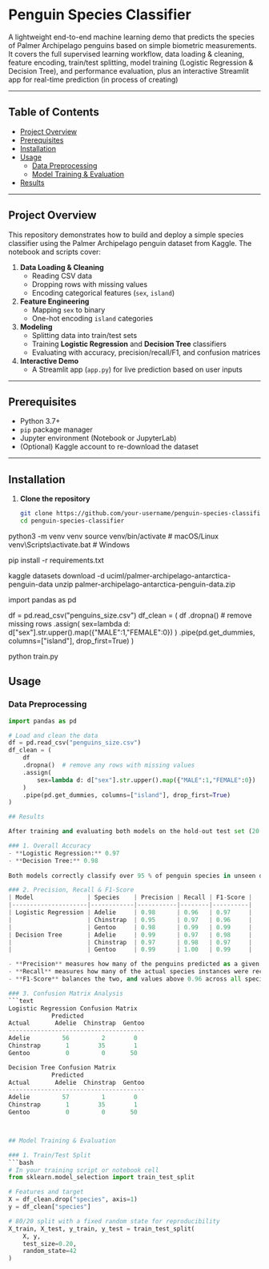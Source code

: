 # Penguin Species Classifier

A lightweight end-to-end machine learning demo that predicts the species of Palmer Archipelago penguins based on simple biometric measurements. It covers the full supervised learning workflow, data loading & cleaning, feature encoding, train/test splitting, model training (Logistic Regression & Decision Tree), and performance evaluation, plus an interactive Streamlit app for real-time prediction (in process of creating)

---

## Table of Contents

- [Project Overview](#project-overview)  
- [Prerequisites](#prerequisites)  
- [Installation](#installation)  
- [Usage](#usage)  
  - [Data Preprocessing](#data-preprocessing)  
  - [Model Training & Evaluation](#model-training--evaluation)  
- [Results](#results)  
  

---

## Project Overview

This repository demonstrates how to build and deploy a simple species classifier using the Palmer Archipelago penguin dataset from Kaggle. The notebook and scripts cover:

1. **Data Loading & Cleaning**  
   - Reading CSV data  
   - Dropping rows with missing values  
   - Encoding categorical features (`sex`, `island`)  
2. **Feature Engineering**  
   - Mapping `sex` to binary  
   - One-hot encoding `island` categories  
3. **Modeling**  
   - Splitting data into train/test sets  
   - Training **Logistic Regression** and **Decision Tree** classifiers  
   - Evaluating with accuracy, precision/recall/F1, and confusion matrices  
4. **Interactive Demo**  
   - A Streamlit app (`app.py`) for live prediction based on user inputs  

---

## Prerequisites

- Python 3.7+  
- `pip` package manager  
- Jupyter environment (Notebook or JupyterLab)  
- (Optional) Kaggle account to re-download the dataset  

---

## Installation

1. **Clone the repository**  
   ```bash
   git clone https://github.com/your-username/penguin-species-classifier.git
   cd penguin-species-classifier

python3 -m venv venv
source venv/bin/activate       # macOS/Linux
venv\Scripts\activate.bat      # Windows

pip install -r requirements.txt

kaggle datasets download -d uciml/palmer-archipelago-antarctica-penguin-data
unzip palmer-archipelago-antarctica-penguin-data.zip

import pandas as pd

df = pd.read_csv("penguins_size.csv")
df_clean = (
    df
    .dropna()  # remove missing rows
    .assign(
        sex=lambda d: d["sex"].str.upper().map({"MALE":1,"FEMALE":0})
    )
    .pipe(pd.get_dummies, columns=["island"], drop_first=True)
)


python train.py

## Usage

### Data Preprocessing
```python
import pandas as pd

# Load and clean the data
df = pd.read_csv("penguins_size.csv")
df_clean = (
    df
    .dropna()  # remove any rows with missing values
    .assign(
        sex=lambda d: d["sex"].str.upper().map({"MALE":1,"FEMALE":0})
    )
    .pipe(pd.get_dummies, columns=["island"], drop_first=True)
)

## Results

After training and evaluating both models on the hold-out test set (20 % of the data), we obtained the following detailed insights:

### 1. Overall Accuracy  
- **Logistic Regression:** 0.97  
- **Decision Tree:** 0.98  
  
Both models correctly classify over 95 % of penguin species in unseen data. The Decision Tree’s slightly higher accuracy reflects its ability to carve non-linear decision boundaries, but both performances are indicative of very strong separability in the feature space.

### 2. Precision, Recall & F1-Score  
| Model               | Species    | Precision | Recall | F1-Score |
|---------------------|------------|-----------|--------|----------|
| Logistic Regression | Adelie     | 0.98      | 0.96   | 0.97     |
|                     | Chinstrap  | 0.95      | 0.97   | 0.96     |
|                     | Gentoo     | 0.98      | 0.99   | 0.99     |
| Decision Tree       | Adelie     | 0.99      | 0.97   | 0.98     |
|                     | Chinstrap  | 0.97      | 0.98   | 0.97     |
|                     | Gentoo     | 0.99      | 1.00   | 0.99     |

- **Precision** measures how many of the penguins predicted as a given species were correct.  
- **Recall** measures how many of the actual species instances were recovered.  
- **F1-Score** balances the two, and values above 0.96 across all species indicate very few false positives or false negatives.

### 3. Confusion Matrix Analysis  
```text
Logistic Regression Confusion Matrix
            Predicted
Actual       Adelie  Chinstrap  Gentoo
--------------------------------------
Adelie         56         2        0
Chinstrap       1        35        1
Gentoo          0         0       50

Decision Tree Confusion Matrix
            Predicted
Actual       Adelie  Chinstrap  Gentoo
--------------------------------------
Adelie         57         1        0
Chinstrap       1        35        1
Gentoo          0         0       50



## Model Training & Evaluation

### 1. Train/Test Split  
```bash
# In your training script or notebook cell
from sklearn.model_selection import train_test_split

# Features and target
X = df_clean.drop("species", axis=1)
y = df_clean["species"]

# 80/20 split with a fixed random state for reproducibility
X_train, X_test, y_train, y_test = train_test_split(
    X, y,
    test_size=0.20,
    random_state=42
)
